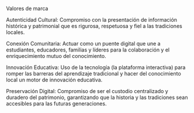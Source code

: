 Valores de marca

Autenticidad Cultural: Compromiso con la presentación de información histórica y patrimonial que es rigurosa, respetuosa y fiel a las tradiciones locales.

Conexión Comunitaria: Actuar como un puente digital que une a estudiantes, educadores, familias y líderes para la colaboración y el enriquecimiento mutuo del conocimiento.

Innovación Educativa: Uso de la tecnología (la plataforma interactiva) para romper las barreras del aprendizaje tradicional y hacer del conocimiento local un motor de innovación educativa.

Preservación Digital: Compromiso de ser el custodio centralizado y duradero del patrimonio, garantizando que la historia y las tradiciones sean accesibles para las futuras generaciones.


